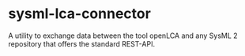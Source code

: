 # sysml-lca-connector
A utility to exchange data between the tool openLCA and any SysML 2 repository that offers the standard REST-API.
